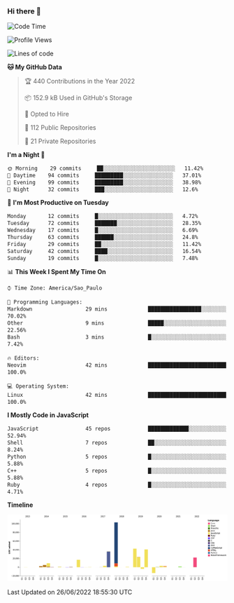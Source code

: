 ### Hi there 👋

<!--START_SECTION:waka-->
![Code Time](http://img.shields.io/badge/Code%20Time-0%20secs-blue)

![Profile Views](http://img.shields.io/badge/Profile%20Views-1-blue)

![Lines of code](https://img.shields.io/badge/From%20Hello%20World%20I%27ve%20Written-303%20Thousand%20lines%20of%20code-blue)

**🐱 My GitHub Data** 

> 🏆 440 Contributions in the Year 2022
 > 
> 📦 152.9 kB Used in GitHub's Storage 
 > 
> 💼 Opted to Hire
 > 
> 📜 112 Public Repositories 
 > 
> 🔑 21 Private Repositories  
 > 
**I'm a Night 🦉** 

```text
🌞 Morning    29 commits     ██░░░░░░░░░░░░░░░░░░░░░░░   11.42% 
🌆 Daytime    94 commits     █████████░░░░░░░░░░░░░░░░   37.01% 
🌃 Evening    99 commits     █████████░░░░░░░░░░░░░░░░   38.98% 
🌙 Night      32 commits     ███░░░░░░░░░░░░░░░░░░░░░░   12.6%

```
📅 **I'm Most Productive on Tuesday** 

```text
Monday       12 commits     █░░░░░░░░░░░░░░░░░░░░░░░░   4.72% 
Tuesday      72 commits     ███████░░░░░░░░░░░░░░░░░░   28.35% 
Wednesday    17 commits     █░░░░░░░░░░░░░░░░░░░░░░░░   6.69% 
Thursday     63 commits     ██████░░░░░░░░░░░░░░░░░░░   24.8% 
Friday       29 commits     ██░░░░░░░░░░░░░░░░░░░░░░░   11.42% 
Saturday     42 commits     ████░░░░░░░░░░░░░░░░░░░░░   16.54% 
Sunday       19 commits     █░░░░░░░░░░░░░░░░░░░░░░░░   7.48%

```


📊 **This Week I Spent My Time On** 

```text
⌚︎ Time Zone: America/Sao_Paulo

💬 Programming Languages: 
Markdown                 29 mins             █████████████████░░░░░░░░   70.02% 
Other                    9 mins              █████░░░░░░░░░░░░░░░░░░░░   22.56% 
Bash                     3 mins              █░░░░░░░░░░░░░░░░░░░░░░░░   7.42%

🔥 Editors: 
Neovim                   42 mins             █████████████████████████   100.0%

💻 Operating System: 
Linux                    42 mins             █████████████████████████   100.0%

```

**I Mostly Code in JavaScript** 

```text
JavaScript               45 repos            █████████████░░░░░░░░░░░░   52.94% 
Shell                    7 repos             ██░░░░░░░░░░░░░░░░░░░░░░░   8.24% 
Python                   5 repos             █░░░░░░░░░░░░░░░░░░░░░░░░   5.88% 
C++                      5 repos             █░░░░░░░░░░░░░░░░░░░░░░░░   5.88% 
Ruby                     4 repos             █░░░░░░░░░░░░░░░░░░░░░░░░   4.71%

```


**Timeline**

![Chart not found](https://raw.githubusercontent.com/jampow/jampow/master/charts/bar_graph.png) 


 Last Updated on 26/06/2022 18:55:30 UTC
<!--END_SECTION:waka-->
